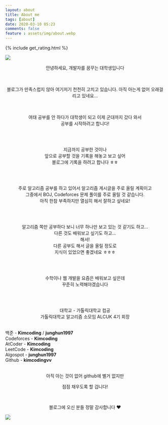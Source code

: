 ```yaml
---
layout: about
title: About me
tags: [about]
date: 2020-03-10 05:23
comments: false
feature : assets/img/about.webp
---
```


{% include get_rating.html %}

![](https://i.imgur.com/TaMvq4h.png)<br/>

<center>
안녕하세요, 개발자를 꿈꾸는 대학생입니다<br/><br/>

<br>

블로그가 만족스럽지 않아 여기저기 천천히 고치고 있습니다.
아직 아는게 없어 오래걸리고 있네요...

<br/><br/>
여태 공부를 안 하다가 대학생이 되고 이제 군대까지 갔다 와서
<br/>
공부를 시작하려고 합니다!

<br/><br/>

지금까지 공부한 것이나
<br/>
앞으로 공부할 것을 기록을 해놓고 보고 싶어
<br/>
블로그에 기록을 하려고 합니다 ㅎㅎ

<br/><br/>

주로 알고리즘 공부를 하고 있어서 알고리즘 게시글을 주로 올릴 계획이고
<br/>
그중에서 BOJ, Codeforces 문제 풀이를 주로 올릴 것 같습니다.
<br/>
아직 한참 부족하지만 열심히 해서 잘하고 싶네요!

<br/><br/>

알고리즘 쪽만 공부하다 보니 너무 하나만 보고 있는 것 같기도 하고...
<br/>
다른 것도 배워보고 싶기도 하고...
<br/>
해서!
<br/>
다른 공부도 해서 글을 올릴 정도로
<br/>
지식이 있었으면 좋겠네요 ㅎㅎㅎ

<br/><br/>

수학이나 웹 개발을 요즘은 배워보고 싶은데
<br/>
꾸준히 노력해야겠습니다

<br/><br/>

대학교 - 가톨릭대학교 컴공<br/>
가톨릭대학교 알고리즘 소모임 ALCUK 4기 회장<br/><br/>

</center>

 

<p style="text-align: center">

백준 - <a href="https://www.acmicpc.net/user/kimcoding" style="text-decoration:none; font-weight : bold;">Kimcoding</a> / <a href="https://www.acmicpc.net/user/junghun1997" style="text-decoration:none; font-weight : bold;">junghun1997</a>
<br/>
Codeforces - <a id="codeforces" target="_blank" style="text-decoration:none; font-weight : bold;">Kimcoding</a>
<br/>
AtCoder - <a id="atcoder" target="_blank" style="text-decoration:none; font-weight : bold;">Kimcoding</a>
<br/>
LeetCode - <a href="https://leetcode.com/kimcoding/" style="text-decoration:none; font-weight : bold;">Kimcoding</a>
<br/>
Algospot - <a href="https://algospot.com/user/profile/33810" style="text-decoration:none; font-weight : bold;">junghun1997</a>
<br/>
Github - <a href="https://github.com/kimcodingvv" style="text-decoration:none; font-weight : bold;">kimcodingvv</a>
<br/>
</p>

<br/>
<center>
아직 아는 것이 없어 github에 별거 없지만

점점 채우도록 할 겁니다!

<br/>

블로그에 오신 분들 정말 감사합니다 ♥
</center>

![](https://media.giphy.com/media/1wpPlRwrnVeB8Q5wNG/giphy.gif)